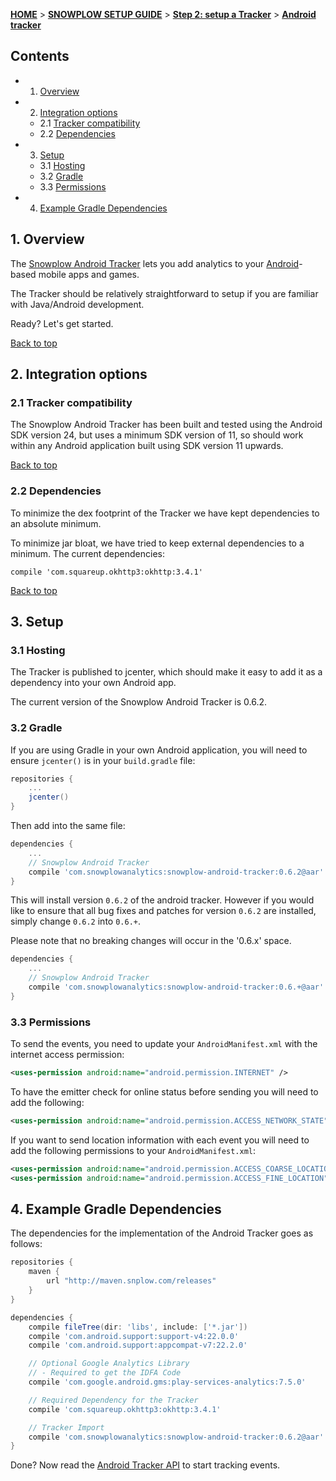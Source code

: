 <a name="top" />

[**HOME**](Home) > [**SNOWPLOW SETUP GUIDE**](Setting-up-Snowplow) > [**Step 2: setup a Tracker**](Setting-up-a-Tracker) > [**Android tracker**](Java-tracker-setup)

## Contents

- 1. [Overview](#overview)  
- 2. [Integration options](#integration-options)
  - 2.1 [Tracker compatibility](#compatibility)  
  - 2.2 [Dependencies](#dependencies)
- 3. [Setup](#setup)
  - 3.1 [Hosting](#hosting)
  - 3.2 [Gradle](#gradle)
  - 3.3 [Permissions](#permissions)
- 4. [Example Gradle Dependencies](#example)

<a name="overview" />

## 1. Overview

The [Snowplow Android Tracker](https://github.com/snowplow/snowplow-android-tracker) lets you add analytics to your [Android][android]-based mobile apps and games.

The Tracker should be relatively straightforward to setup if you are familiar with Java/Android development.

Ready? Let's get started.

[Back to top](#top)

<a name="integration-options" />

## 2. Integration options

<a name="compatibility" />

### 2.1 Tracker compatibility

The Snowplow Android Tracker has been built and tested using the Android SDK version 24, but uses a minimum SDK version of 11, so should work within any Android application built using SDK version 11 upwards.

[Back to top](#top)

<a name="dependencies" />

### 2.2 Dependencies

To minimize the dex footprint of the Tracker we have kept dependencies to an absolute minimum.  

To minimize jar bloat, we have tried to keep external dependencies to a minimum.  The current dependencies:

```
compile 'com.squareup.okhttp3:okhttp:3.4.1'
```

[Back to top](#top)

<a name="setup" />

## 3. Setup

<a name="hosting" />

### 3.1 Hosting

The Tracker is published to jcenter, which should make it easy to add it as a dependency into your own Android app.

The current version of the Snowplow Android Tracker is 0.6.2.

<a name="gradle" />

### 3.2 Gradle

If you are using Gradle in your own Android application, you will need to ensure `jcenter()` is in your `build.gradle` file:

```groovy
repositories {
    ...
    jcenter()
}
```

Then add into the same file:

```groovy
dependencies {
    ...
    // Snowplow Android Tracker
    compile 'com.snowplowanalytics:snowplow-android-tracker:0.6.2@aar'
}
```

This will install version `0.6.2` of the android tracker.  However if you would like to ensure that all bug fixes and patches for version `0.6.2` are installed, simply change `0.6.2` into `0.6.+`.  

Please note that no breaking changes will occur in the '0.6.x' space.

```groovy
dependencies {
    ...
    // Snowplow Android Tracker
    compile 'com.snowplowanalytics:snowplow-android-tracker:0.6.+@aar'
}
```

<a name="permissions" />

### 3.3 Permissions

To send the events, you need to update your `AndroidManifest.xml` with the internet access permission:

```xml
<uses-permission android:name="android.permission.INTERNET" /> 
```

To have the emitter check for online status before sending you will need to add the following:

```xml
<uses-permission android:name="android.permission.ACCESS_NETWORK_STATE"/>
```

If you want to send location information with each event you will need to add the following permissions to your `AndroidManifest.xml`:

```xml
<uses-permission android:name="android.permission.ACCESS_COARSE_LOCATION" />
<uses-permission android:name="android.permission.ACCESS_FINE_LOCATION" />
```

<a name="example" />

## 4. Example Gradle Dependencies

The dependencies for the implementation of the Android Tracker goes as follows:

```groovy
repositories {
    maven {
        url "http://maven.snplow.com/releases"
    }
}

dependencies {
    compile fileTree(dir: 'libs', include: ['*.jar'])
    compile 'com.android.support:support-v4:22.0.0'
    compile 'com.android.support:appcompat-v7:22.2.0'

    // Optional Google Analytics Library
    // - Required to get the IDFA Code
    compile 'com.google.android.gms:play-services-analytics:7.5.0'

    // Required Dependency for the Tracker
    compile 'com.squareup.okhttp3:okhttp:3.4.1'

    // Tracker Import
    compile 'com.snowplowanalytics:snowplow-android-tracker:0.6.2@aar'
}
```

Done? Now read the [Android Tracker API](Android-Tracker) to start tracking events.

[android]: http://www.android.com/
[maven-snplow]: http://maven.snplow.com
